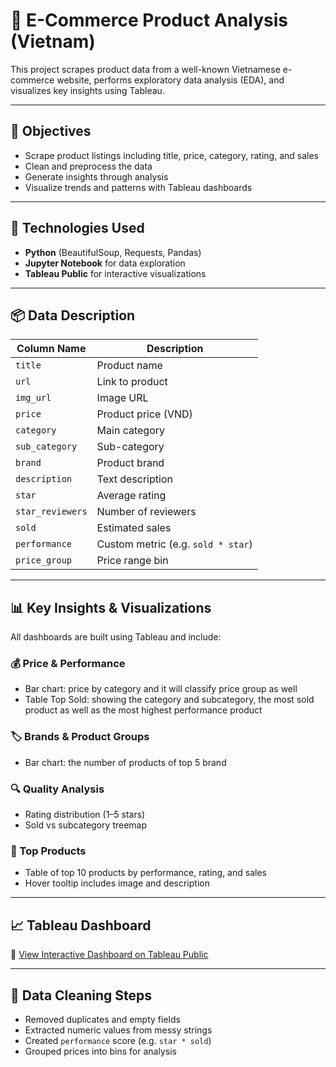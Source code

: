 # 🛒 E-Commerce Product Analysis (Vietnam)

This project scrapes product data from a well-known Vietnamese e-commerce website, performs exploratory data analysis (EDA), and visualizes key insights using Tableau.

---

## 📌 Objectives

- Scrape product listings including title, price, category, rating, and sales
- Clean and preprocess the data
- Generate insights through analysis
- Visualize trends and patterns with Tableau dashboards

---

## 🧰 Technologies Used

- **Python** (BeautifulSoup, Requests, Pandas)
- **Jupyter Notebook** for data exploration
- **Tableau Public** for interactive visualizations

---

## 📦 Data Description

| Column Name     | Description                          |
|------------------|--------------------------------------|
| `title`          | Product name                         |
| `url`            | Link to product                      |
| `img_url`        | Image URL                            |
| `price`          | Product price (VND)                  |
| `category`       | Main category                        |
| `sub_category`   | Sub-category                         |
| `brand`          | Product brand                        |
| `description`    | Text description                     |
| `star`           | Average rating                       |
| `star_reviewers` | Number of reviewers                  |
| `sold`           | Estimated sales                      |
| `performance`    | Custom metric (e.g. `sold * star`)   |
| `price_group`    | Price range bin                      |

---

## 📊 Key Insights & Visualizations

All dashboards are built using Tableau and include:

### 💰 Price & Performance
- Bar chart: price by category and it will classify price group as well
- Table Top Sold: showing the category and subcategory, the most sold product as well as the most highest performance product

### 🏷️ Brands & Product Groups
- Bar chart: the number of products of top 5 brand 

### 🔍 Quality Analysis
- Rating distribution (1–5 stars)
- Sold vs subcategory treemap

### 🥇 Top Products
- Table of top 10 products by performance, rating, and sales
- Hover tooltip includes image and description

---

## 📈 Tableau Dashboard

🔗 [View Interactive Dashboard on Tableau Public](https://public.tableau.com/shared/G75KCFYKM?:display_count=n&:origin=viz_share_link)  

---

## 🧹 Data Cleaning Steps

- Removed duplicates and empty fields
- Extracted numeric values from messy strings
- Created `performance` score (e.g. `star * sold`)
- Grouped prices into bins for analysis






